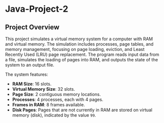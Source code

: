 # Java-Project-2
## Project Overview

This project simulates a virtual memory system for a computer with RAM and virtual memory. The simulation includes processes, page tables, and memory management, focusing on page loading, eviction, and Least Recently Used (LRU) page replacement. The program reads input data from a file, simulates the loading of pages into RAM, and outputs the state of the system to an output file.

The system features:
- **RAM Size**: 16 slots.
- **Virtual Memory Size**: 32 slots.
- **Page Size**: 2 contiguous memory locations.
- **Processes**: 4 processes, each with 4 pages.
- **Frames in RAM**: 8 frames available.
- **Disk Pages**: Pages that are not currently in RAM are stored on virtual memory (disk), indicated by the value `99`.
